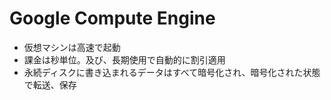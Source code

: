 # Google Compute Engine

- 仮想マシンは高速で起動
- 課金は秒単位。及び、長期使用で自動的に割引適用
- 永続ディスクに書き込まれるデータはすべて暗号化され、暗号化された状態で転送、保存

